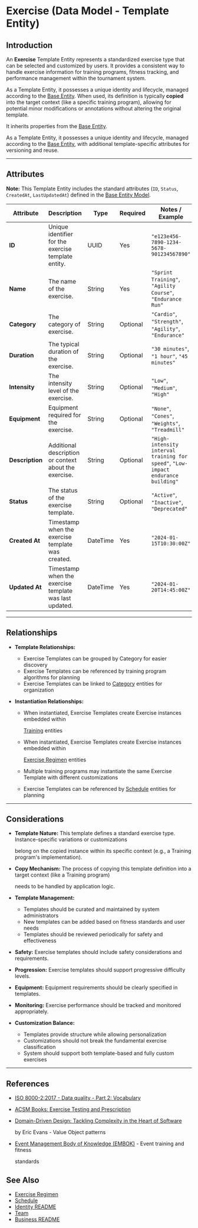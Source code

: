 # **Exercise** (Data Model - Template Entity)

## **Introduction**

An **Exercise** Template Entity represents a standardized exercise type that can be selected and customized
by users. It provides a consistent way to handle exercise information for training programs, fitness tracking, and
performance management within the tournament system.

As a Template Entity, it possesses a unique identity and lifecycle, managed according to the
[Base Entity](../../foundation/base_entity.md). When used, its definition is typically **copied** into the target
context (like a specific training program), allowing for potential minor modifications or annotations without altering the
original template.

It inherits properties from the [Base Entity](../../foundation/base_entity.md).

As a Template Entity, it possesses a unique identity and lifecycle, managed according to the [Base Entity](../../foundation/base_entity.md), with additional template-specific attributes for versioning and reuse.

---

## **Attributes**

**Note:** This Template Entity includes the standard attributes (`ID`, `Status`, `CreatedAt`, `LastUpdatedAt`) defined in the [Base Entity Model](../../foundation/base_entity.md).

| Attribute       | Description                                           | Type     | Required | Notes / Example                                                                   |
| --------------- | ----------------------------------------------------- | -------- | -------- | --------------------------------------------------------------------------------- |
| **ID**          | Unique identifier for the exercise template entity.   | UUID     | Yes      | `"e123e456-7890-1234-5678-901234567890"`                                          |
| **Name**        | The name of the exercise.                             | String   | Yes      | `"Sprint Training"`, `"Agility Course"`, `"Endurance Run"`                        |
| **Category**    | The category of exercise.                             | String   | Optional | `"Cardio"`, `"Strength"`, `"Agility"`, `"Endurance"`                              |
| **Duration**    | The typical duration of the exercise.                 | String   | Optional | `"30 minutes"`, `"1 hour"`, `"45 minutes"`                                        |
| **Intensity**   | The intensity level of the exercise.                  | String   | Optional | `"Low"`, `"Medium"`, `"High"`                                                     |
| **Equipment**   | Equipment required for the exercise.                  | String   | Optional | `"None"`, `"Cones"`, `"Weights"`, `"Treadmill"`                                   |
| **Description** | Additional description or context about the exercise. | String   | Optional | `"High-intensity interval training for speed"`, `"Low-impact endurance building"` |
| **Status**      | The status of the exercise template.                  | String   | Optional | `"Active"`, `"Inactive"`, `"Deprecated"`                                          |
| **Created At**  | Timestamp when the exercise template was created.     | DateTime | Yes      | `"2024-01-15T10:30:00Z"`                                                          |
| **Updated At**  | Timestamp when the exercise template was last updated.| DateTime | Yes      | `"2024-01-20T14:45:00Z"`                                                          |

---

## **Relationships**

- **Template Relationships:**
  - Exercise Templates can be grouped by Category for easier discovery
  - Exercise Templates can be referenced by training program algorithms for planning
  - Exercise Templates can be linked to [Category](../../classification/category.md) entities for organization

- **Instantiation Relationships:**
  - When instantiated, Exercise Templates create Exercise instances embedded within

    [Training](training.md) entities

  - When instantiated, Exercise Templates create Exercise instances embedded within

    [Exercise Regimen](exercise_regimen.md) entities

  - Multiple training programs may instantiate the same Exercise Template with different customizations
  - Exercise Templates can be referenced by [Schedule](../../schedule/README.md) entities for planning

---

## **Considerations**

- **Template Nature:** This template defines a standard exercise type. Instance-specific variations or customizations

  belong on the copied instance within its specific context (e.g., a Training program's implementation).

- **Copy Mechanism:** The process of copying this template definition into a target context (like a Training program)

  needs to be handled by application logic.

- **Template Management:**
  - Templates should be curated and maintained by system administrators
  - New templates can be added based on fitness standards and user needs
  - Templates should be reviewed periodically for safety and effectiveness
- **Safety:** Exercise templates should include safety considerations and requirements.
- **Progression:** Exercise templates should support progressive difficulty levels.
- **Equipment:** Equipment requirements should be clearly specified in templates.
- **Monitoring:** Exercise performance should be tracked and monitored appropriately.
- **Customization Balance:**
  - Templates provide structure while allowing personalization
  - Customizations should not break the fundamental exercise classification
  - System should support both template-based and fully custom exercises

---

## References

- [ISO 8000-2:2017 - Data quality - Part 2: Vocabulary](https://www.iso.org/standard/36326.html)
- [ACSM Books: Exercise Testing and Prescription](https://acsm.org/education-resources/books/)
- [Domain-Driven Design: Tackling Complexity in the Heart of Software](https://www.amazon.com/Domain-Driven-Design-Tackling-Complexity-Software/dp/0321125215)

  by Eric Evans - Value Object patterns

- [Event Management Body of Knowledge (EMBOK)](https://www.embok.org/index.php/embok-model) - Event training and fitness

  standards

## See Also

- [Exercise Regimen](../../identity/attributes/exercise_regimen.md)
- [Schedule](../../schedule/schedule.md)
- [Identity README](../../identity/README.md)
- [Team](../../team/team.md)
- [Business README](../../README.md)

